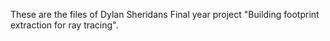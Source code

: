 These are the files of Dylan Sheridans Final year project "Building footprint extraction for ray tracing".
